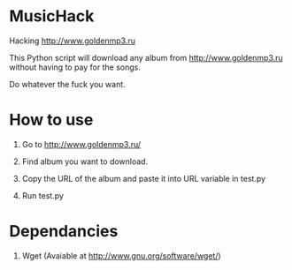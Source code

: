 MusicHack
=========

Hacking http://www.goldenmp3.ru

This Python script will download any album from http://www.goldenmp3.ru without having to pay for the songs.

Do whatever the fuck you want.


How to use
=========

1. Go to http://www.goldenmp3.ru/

2. Find album you want to download.

3. Copy the URL of the album and paste it into URL variable in test.py

4. Run test.py


Dependancies
=========

1. Wget (Avaiable at http://www.gnu.org/software/wget/)

